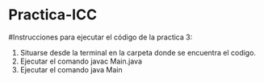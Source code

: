# Practica-ICC

#Instrucciones para ejecutar el código de la practica 3:

1. Situarse desde la terminal en la carpeta donde se encuentra el codigo.
2. Ejecutar el comando javac Main.java
3. Ejecutar el comando java Main
